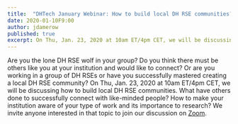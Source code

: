 ```yaml
---
title:  "DHTech January Webinar: How to build local DH RSE communities?"
date: 2020-01-10F9:00
author: jdamerow
published: true
excerpt: On Thu, Jan. 23, 2020 at 10am ET/4pm CET, we will be discussing how to build local DH RSE communities. We will talk about questions such as how you can go about finding like-minded people at your institution or area or what methods have people successfully applied to build a DH RSE community?
---
```


Are you the lone DH RSE wolf in your group? Do you think there must be others like you at your institution and would like to connect? Or are you working in a group of DH RSEs or have you successfully mastered creating a local DH RSE community? On Thu, Jan. 23, 2020 at 10am ET/4pm CET, we will be discussing how to build local DH RSE communities. What have others done to successfully connect with like-minded people? How to make your institution aware of your type of work and its importance to research? We invite anyone interested in that topic to join our discussion on [Zoom](https://zoom.us/j/755179791).
